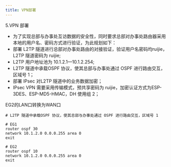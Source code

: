 ```yaml
---
title: VPN部署
---
```

5.VPN 部署
-  为了实现总部与办事处互访数据的安全性，同时要求总部对办事处路由器采用本地的用户名、密码方式进行验证，为此规划如下：
-  部署 L2TP 隧道进行总部对办事处路由的对接验证，验证用户名密码均ruijie，L2TP 隧道密码为 ruijie;
-  L2TP 用户地址池为 10.1.2.1—10.1.2.254;
-  L2TP 隧道中承载OSPF 协议，使其总部与办事处通过 OSPF 进行路由交互，区域号 1；
-  部署 IPsec 对L2TP 隧道中的业务数据加密；
-  IPsec VPN 需要采用传输模式，预共享密码为 ruijie，加密认证方式为ESP-3DES、ESP-MD5-HMAC，DH 使用组 2；

EG2的LAN口转换为WAN口

```
# L2TP 隧道中承载OSPF 协议，使其总部与办事处通过 OSPF 进行路由交互，区域号 1

# EG1
router ospf 30
network 10.1.2.0 0.0.0.255 area 0
exit

# EG2
router ospf 10
network 10.1.2.0 0.0.0.255 area 0
exit

```
